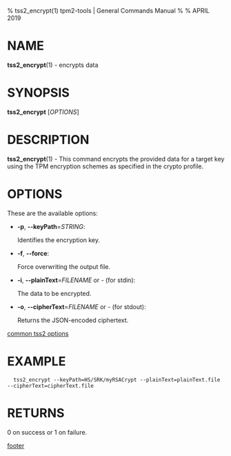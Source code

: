 % tss2_encrypt(1) tpm2-tools | General Commands Manual
%
% APRIL 2019

# NAME

**tss2_encrypt**(1) - encrypts data

# SYNOPSIS

**tss2_encrypt** [*OPTIONS*]

# DESCRIPTION

**tss2_encrypt**(1) - This command encrypts the provided data for a target key
using the TPM encryption schemes as specified in the crypto profile.

# OPTIONS

These are the available options:

  * **-p**, **\--keyPath**=_STRING_:

    Identifies the encryption key.

  * **-f**, **\--force**:

    Force overwriting the output file.

  * **-i**, **\--plainText**=_FILENAME_ or _-_ (for stdin):

    The data to be encrypted.

  * **-o**, **\--cipherText**=_FILENAME_ or _-_ (for stdout):

    Returns the JSON-encoded ciphertext.

[common tss2 options](common/tss2-options.md)

# EXAMPLE
```
  tss2_encrypt --keyPath=HS/SRK/myRSACrypt --plainText=plainText.file --cipherText=cipherText.file
```

# RETURNS

0 on success or 1 on failure.

[footer](common/footer.md)
